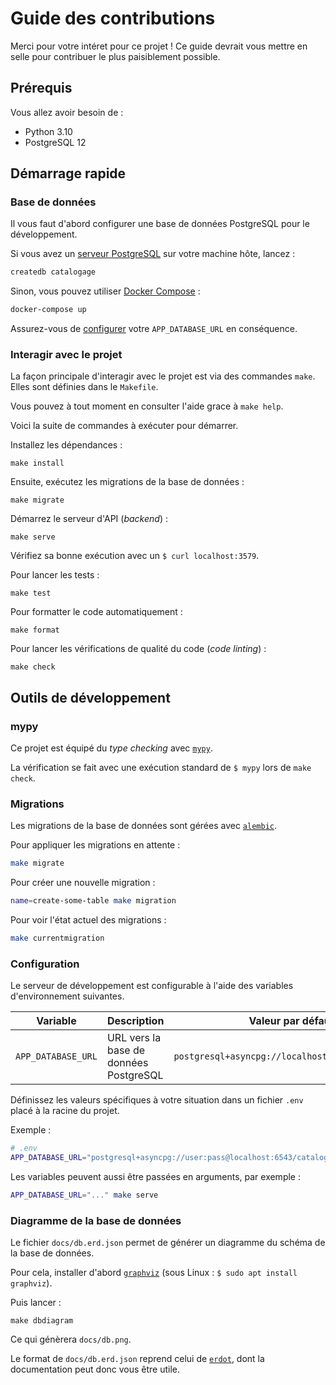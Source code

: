 # Guide des contributions

Merci pour votre intéret pour ce projet ! Ce guide devrait vous mettre en selle pour contribuer le plus paisiblement possible.

## Prérequis

Vous allez avoir besoin de :

- Python 3.10
- PostgreSQL 12

## Démarrage rapide

### Base de données

Il vous faut d'abord configurer une base de données PostgreSQL pour le développement.

Si vous avez un [serveur PostgreSQL](https://www.postgresql.org/download/linux/) sur votre machine hôte, lancez :

```bash
createdb catalogage
```

Sinon, vous pouvez utiliser [Docker Compose](https://docs.docker.com/compose/install/) :

```bash
docker-compose up
```

Assurez-vous de [configurer](#configuration) votre `APP_DATABASE_URL` en conséquence.

### Interagir avec le projet

La façon principale d'interagir avec le projet est via des commandes `make`. Elles sont définies dans le `Makefile`.

Vous pouvez à tout moment en consulter l'aide grace à `make help`.

Voici la suite de commandes à exécuter pour démarrer.

Installez les dépendances :

```
make install
```

Ensuite, exécutez les migrations de la base de données :

```
make migrate
```

Démarrez le serveur d'API (_backend_) :

```
make serve
```

Vérifiez sa bonne exécution avec un `$ curl localhost:3579`.

Pour lancer les tests :

```
make test
```

Pour formatter le code automatiquement :

```
make format
```

Pour lancer les vérifications de qualité du code (_code linting_) :

```
make check
```

## Outils de développement

### mypy

Ce projet est équipé du _type checking_ avec [`mypy`](https://mypy.readthedocs.io).

La vérification se fait avec une exécution standard de `$ mypy` lors de `make check`.

### Migrations

Les migrations de la base de données sont gérées avec [`alembic`](https://alembic.sqlalchemy.org/en/latest/).

Pour appliquer les migrations en attente :

```bash
make migrate
```

Pour créer une nouvelle migration :

```bash
name=create-some-table make migration
```

Pour voir l'état actuel des migrations :

```bash
make currentmigration
```

### Configuration

Le serveur de développement est configurable à l'aide des variables d'environnement suivantes.

| Variable | Description | Valeur par défaut |
|---|---|---|
| `APP_DATABASE_URL` | URL vers la base de données PostgreSQL | `postgresql+asyncpg://localhost:5432/catalogage` |

Définissez les valeurs spécifiques à votre situation dans un fichier `.env` placé à la racine du projet.

Exemple :

```bash
# .env
APP_DATABASE_URL="postgresql+asyncpg://user:pass@localhost:6543/catalogage"
```

Les variables peuvent aussi être passées en arguments, par exemple :

```bash
APP_DATABASE_URL="..." make serve
```

### Diagramme de la base de données

Le fichier `docs/db.erd.json` permet de générer un diagramme du schéma de la base de données.

Pour cela, installer d'abord [`graphviz`](https://graphviz.org/download/) (sous Linux : `$ sudo apt install graphviz`).

Puis lancer :

```
make dbdiagram
```

Ce qui génèrera `docs/db.png`.

Le format de `docs/db.erd.json` reprend celui de [`erdot`](https://github.com/ehne/ERDot), dont la documentation peut donc vous être utile.

